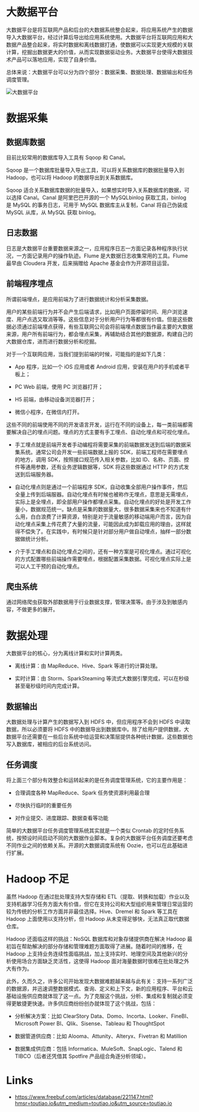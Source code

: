 # 大数据平台

大数据平台是将互联网产品和后台的大数据系统整合起来，将应用系统产生的数据导入大数据平台，经过计算后导出给应用系统使用。大数据平台将互联网应用和大数据产品整合起来，将实时数据和离线数据打通，使数据可以实现更大规模的关联计算，挖掘出数据更大的价值，从而实现数据驱动业务。大数据平台使得大数据技术产品可以落地应用，实现了自身价值。

总体来说：大数据平台可以分为四个部分：数据采集、数据处理、数据输出和任务调度管理。

![大数据平台](https://s2.ax1x.com/2019/12/18/QH7aqS.jpg)

# 数据采集

## 数据库数据

目前比较常用的数据库导入工具有 Sqoop 和 Canal。

Sqoop 是一个数据库批量导入导出工具，可以将关系数据库的数据批量导入到 Hadoop，也可以将 Hadoop 的数据导出到关系数据库。

Sqoop 适合关系数据库数据的批量导入，如果想实时导入关系数据库的数据，可以选择 Canal。Canal 是阿里巴巴开源的一个 MySQLbinlog 获取工具，binlog 是 MySQL 的事务日志，可用于 MySQL 数据库主从复制，Canal 将自己伪装成 MySQL 从库，从 MySQL 获取 binlog。

## 日志数据

日志是大数据平台重要数据来源之一，应用程序日志一方面记录各种程序执行状况，一方面记录用户的操作轨迹。Flume 是大数据日志收集常用的工具。Flume 最早由 Cloudera 开发，后来捐赠给 Apache 基金会作为开源项目运营。

## 前端程序埋点

所谓前端埋点，是应用前端为了进行数据统计和分析采集数据。

用户的某些前端行为并不会产生后端请求，比如用户页面停留时间、用户浏览速度、用户点选又取消等等。这些信息对于分析用户行为等都很有价值。但是这些数据必须通过前端埋点获得，有些互联网公司会将前端埋点数据当作最主要的大数据来源，用户所有前端行为，都会埋点采集，再辅助结合其他的数据源，构建自己的大数据仓库，进而进行数据分析和挖掘。

对于一个互联网应用，当我们提到前端的时候，可能指的是如下几类：

- App 程序，比如一个 iOS 应用或者 Android 应用，安装在用户的手机或者平板上；

- PC Web 前端，使用 PC 浏览器打开；

- H5 前端，由移动设备浏览器打开；

- 微信小程序，在微信内打开。

这些不同的前端使用不同的开发语言开发，运行在不同的设备上，每一类前端都需要解决自己的埋点问题。埋点的方式主要有手工埋点、自动化埋点和可视化埋点。

- 手工埋点就是前端开发者手动编程将需要采集的前端数据发送到后端的数据采集系统。通常公司会开发一些前端数据上报的 SDK，前端工程师在需要埋点的地方，调用 SDK，按照接口规范传入相关参数，比如 ID、名称、页面、控件等通用参数，还有业务逻辑数据等，SDK 将这些数据通过 HTTP 的方式发送到后端服务器。

- 自动化埋点则是通过一个前端程序 SDK，自动收集全部用户操作事件，然后全量上传到后端服器。自动化埋点有时候也被称作无埋点，意思是无需埋点，实际上是全埋点，即全部用户操作都埋点采集。自动化埋点的好处是开发工作量小，数据规范统一。缺点是采集的数据量大，很多数据采集来也不知道有什么用，白白浪费了计算资源，特别是对于流量敏感的移动端用户而言，因为自动化埋点采集上传花费了大量的流量，可能因此成为卸载应用的理由，这样就得不偿失了。在实践中，有时候只是针对部分用户做自动埋点，抽样一部分数据做统计分析。

- 介于手工埋点和自动化埋点之间的，还有一种方案是可视化埋点。通过可视化的方式配置哪些前端操作需要埋点，根据配置采集数据。可视化埋点实际上是可以人工干预的自动化埋点。

## 爬虫系统

通过网络爬虫获取外部数据用于行业数据支撑，管理决策等。由于涉及到敏感内容，不做更多的展开。

# 数据处理

大数据平台的核心，分为离线计算和实时计算两类。

- 离线计算：由 MapReduce、Hive、Spark 等进行的计算处理。

- 实时计算：由 Storm、SparkSteaming 等流式大数据引擎完成，可以在秒级甚至毫秒级时间内完成计算。

## 数据输出

大数据处理与计算产生的数据写入到 HDFS 中，但应用程序不会到 HDFS 中读取数据，所以必须要将 HDFS 中的数据导出到数据库中。除了给用户提供数据，大数据平台还需要在一些后台系统中给运营和决策层提供各种统计数据，这些数据也写入数据库，被相应的后台系统访问。

## 任务调度

将上面三个部分有效整合和运转起来的是任务调度管理系统，它的主要作用是：

- 合理调度各种 MapReduce、Spark 任务使资源利用最合理

- 尽快执行临时的重要任务

- 对作业提交、进度跟踪、数据查看等功能

简单的大数据平台任务调度管理系统其实就是一个类似 Crontab 的定时任务系统，按预设时间启动不同的大数据作业脚本。复杂的大数据平台任务调度还要考虑不同作业之间的依赖关系。开源的大数据调度系统有 Oozie，也可以在此基础进行扩展。

# Hadoop 不足

虽然 Hadoop 在通过批处理支持大型存储和 ETL（提取、转换和加载）作业以及支持机器学习任务方面大有价值，但它在支持公司和大型组织用来管理日常运营的较为传统的分析工作方面并非最佳选择。Hive、Dremel 和 Spark 等工具在 Hadoop 上面使用以支持分析，但 Hadoop 从未变得足够快，无法真正取代数据仓库。

Hadoop 还面临这样的挑战：NoSQL 数据库和对象存储提供商在解决 Hadoop 最初旨在帮助解决的部分存储和管理难题方面取得了进展。随着时间的推移，在 Hadoop 上支持业务连续性面临挑战，加上支持实时、地理空间及其他新兴的分析使用场合方面缺乏灵活性，这使得 Hadoop 面对海量数据时很难在批处理之外大有作为。

此外，久而久之，许多公司开始发现大数据难题越来越与此有关：支持一系列广泛的数据源，并迅速调整数据模式、查询、定义和上下文，新的应用程序、平台和云基础设施供应商就体现了这一点。为了克服这个挑战，分析、集成和复制就必须变得更敏捷更快速。许多供应商纷纷创办就体现了这个挑战，包括：

- 分析解决方案：比如 ClearStory Data、Domo、Incorta、Looker、FineBI、Microsoft Power BI、Qlik、Sisense、Tableau 和 ThoughtSpot

- 数据管道供应商：比如 Alooma、Attunity、Alteryx、Fivetran 和 Matillion

- 数据集成供应商：包括 Informatica、MuleSoft、SnapLogic、Talend 和 TIBCO（后者还凭借其 Spotfire 产品组合角逐分析领域）。

# Links

- https://www.freebuf.com/articles/database/221147.html?hmsr=toutiao.io&utm_medium=toutiao.io&utm_source=toutiao.io
